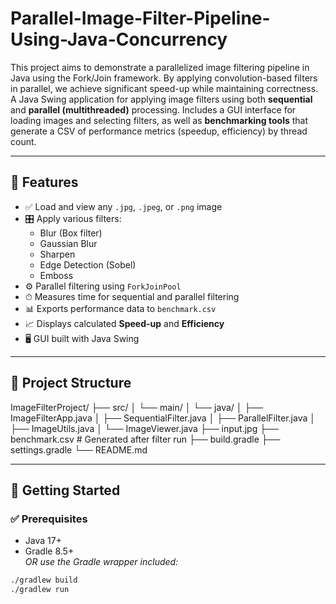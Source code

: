 # Parallel-Image-Filter-Pipeline-Using-Java-Concurrency
This project aims to demonstrate a parallelized image filtering pipeline in Java using the Fork/Join framework. By applying convolution-based filters in parallel, we achieve significant speed-up while maintaining correctness.
A Java Swing application for applying image filters using both **sequential** and **parallel (multithreaded)** processing. Includes a GUI interface for loading images and selecting filters, as well as **benchmarking tools** that generate a CSV of performance metrics (speedup, efficiency) by thread count.

---

## 🎯 Features

- ✅ Load and view any `.jpg`, `.jpeg`, or `.png` image
- 🎛️ Apply various filters:
  - Blur (Box filter)
  - Gaussian Blur
  - Sharpen
  - Edge Detection (Sobel)
  - Emboss
- ⚙️ Parallel filtering using `ForkJoinPool`
- ⏱ Measures time for sequential and parallel filtering
- 📊 Exports performance data to `benchmark.csv`
- 📈 Displays calculated **Speed-up** and **Efficiency**
- 🖥 GUI built with Java Swing

---

## 📂 Project Structure
ImageFilterProject/
├── src/
│ └── main/
│ └── java/
│ ├── ImageFilterApp.java
│ ├── SequentialFilter.java
│ ├── ParallelFilter.java
│ ├── ImageUtils.java
│ └── ImageViewer.java
├── input.jpg
├── benchmark.csv # Generated after filter run
├── build.gradle
├── settings.gradle
└── README.md

---

## 🚀 Getting Started

### ✅ Prerequisites

- Java 17+
- Gradle 8.5+  
  _OR use the Gradle wrapper included:_

```bash
./gradlew build
./gradlew run
